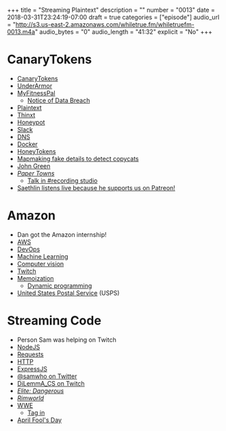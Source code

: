 +++
title = "Streaming Plaintext"
description = ""
number = "0013"
date = 2018-03-31T23:24:19-07:00
draft = true
categories = ["episode"]
audio_url = "http://s3.us-east-2.amazonaws.com/whiletrue.fm/whiletruefm-0013.m4a"
audio_bytes = "0"
audio_length = "41:32"
explicit = "No"
+++

# CanaryTokens
- [CanaryTokens](https://CanaryTokens.org)
- [UnderArmor](https://www.underarmour.com)
- [MyFitnessPal](https://www.myfitnesspal.com)
    - [Notice of Data Breach](https://content.myfitnesspal.com/security-information/notice.html)
- [Plaintext](https://en.wikipedia.org/wiki/Plaintext)
- [Thinxt](http://thinkst.com)
- [Honeypot](https://en.wikipedia.org/wiki/Honeypot_(computing))
- [Slack](https://slack.com)
- [DNS](https://en.wikipedia.org/wiki/Domain_Name_System)
- [Docker](https://docker.com)
- [HoneyTokens](https://en.wikipedia.org/wiki/Honeytoken)
- [Mapmaking fake details to detect copycats](https://en.wikipedia.org/wiki/Phantom_settlement)
- [John Green](http://www.johngreenbooks.com)
- [*Paper Towns*](https://en.wikipedia.org/wiki/Paper_Towns)
  - [Talk in #recording studio](https://www.youtube.com/watch?v=1mUDw0sRZV0&vl=en)
- [Saethlin listens live because he supports us on Patreon!](https://www.patreon.com/whiletruefm)

# Amazon
- Dan got the Amazon internship!
- [AWS](https://aws.amazon.com/)
- [DevOps](https://en.wikipedia.org/wiki/DevOps)
- [Machine Learning](https://en.wikipedia.org/wiki/Machine_learning)
- [Computer vision](https://en.wikipedia.org/wiki/Computer_vision)
- [Twitch](https://twitch.tv)
- [Memoization](https://en.wikipedia.org/wiki/Memoization)
  - [Dynamic programming](https://en.wikipedia.org/wiki/Dynamic_programming)
- [United States Postal Service](https://en.wikipedia.org/wiki/United_States_Postal_Service) (USPS)

# Streaming Code
- Person Sam was helping on Twitch
- [NodeJS](https://nodejs.org/en/)
- [Requests](http://docs.python-requests.org/en/master/)
- [HTTP](https://en.wikipedia.org/wiki/Hypertext_Transfer_Protocol)
- [ExpressJS](https://expressjs.com)
- [@samwho on Twitter](https://twitter.com/samwho)
- [DiLemmA_CS on Twitch](https://www.twitch.tv/dilemma_cs)
- [*Elite: Dangerous*](https://en.wikipedia.org/wiki/Elite_Dangerous)
- [*Rimworld*](https://en.wikipedia.org/wiki/RimWorld)
- [WWE](http://www.wwe.com)
  - [Tag in](https://en.wikipedia.org/wiki/Tag_team)
- [April Fool's Day](https://en.wikipedia.org/wiki/April_Fools'_Day)
